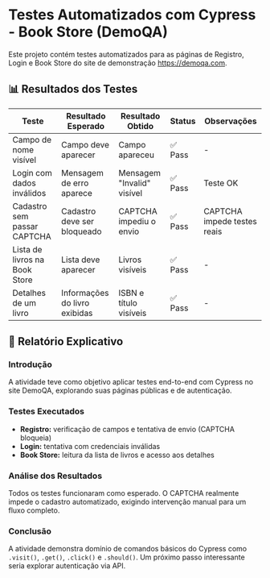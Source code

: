 # Testes Automatizados com Cypress - Book Store (DemoQA)

Este projeto contém testes automatizados para as páginas de Registro, Login e Book Store do site de demonstração https://demoqa.com.

## 📊 Resultados dos Testes

| Teste                            | Resultado Esperado               | Resultado Obtido              | Status     | Observações                     |
|----------------------------------|----------------------------------|-------------------------------|------------|----------------------------------|
| Campo de nome visível           | Campo deve aparecer              | Campo apareceu                | ✅ Pass     | -                                |
| Login com dados inválidos       | Mensagem de erro aparece         | Mensagem "Invalid" visível    | ✅ Pass     | Teste OK                         |
| Cadastro sem passar CAPTCHA     | Cadastro deve ser bloqueado      | CAPTCHA impediu o envio       | ✅ Pass     | CAPTCHA impede testes reais      |
| Lista de livros na Book Store   | Lista deve aparecer              | Livros visíveis               | ✅ Pass     | -                                |
| Detalhes de um livro            | Informações do livro exibidas    | ISBN e título visíveis        | ✅ Pass     | -                                |

## 📝 Relatório Explicativo

### Introdução

A atividade teve como objetivo aplicar testes end-to-end com Cypress no site DemoQA, explorando suas páginas públicas e de autenticação.

### Testes Executados

- **Registro:** verificação de campos e tentativa de envio (CAPTCHA bloqueia)
- **Login:** tentativa com credenciais inválidas
- **Book Store:** leitura da lista de livros e acesso aos detalhes

### Análise dos Resultados

Todos os testes funcionaram como esperado. O CAPTCHA realmente impede o cadastro automatizado, exigindo intervenção manual para um fluxo completo.

### Conclusão

A atividade demonstra domínio de comandos básicos do Cypress como `.visit()`, `.get()`, `.click()` e `.should()`. Um próximo passo interessante seria explorar autenticação via API.

